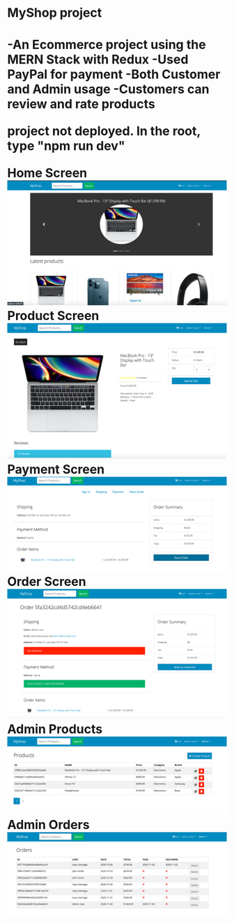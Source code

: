 <h1>MyShop project<h1>

-An Ecommerce project using the MERN Stack with Redux
-Used PayPal for payment
-Both Customer and Admin usage
-Customers can review and rate products

<p>project not deployed. In the root, type "npm run dev"

Home Screen
![](uploads/homescreen.png)
Product Screen
![](uploads/productscreen.png)
Payment Screen
![](uploads/paymentscreen.png)
Order Screen
![](uploads/orderscreen.png)
Admin Products 
![](uploads/adminproducts.png)
Admin Orders
![](uploads/adminorders.png)

